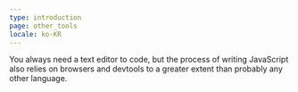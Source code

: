 ```yaml
---
type: introduction
page: other_tools
locale: ko-KR
---
```


You always need a text editor to code, but the process of writing JavaScript also relies on browsers and devtools to a greater extent than probably any other language. 